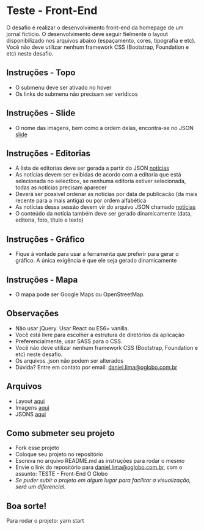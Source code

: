 # Teste - Front-End
O desafio é realizar o desenvolvimento front-end da homepage de um jornal fictício. O desenvolvimento deve seguir fielmente o layout disponibilizado nos arquivos abaixo (espaçamento, cores, tipografia e etc). Você não deve utilizar nenhum framework CSS (Bootstrap, Foundation e etc) neste desafio.

## Instruções - Topo
* O submenu deve ser ativado no hover
* Os links do submenu não precisam ser verídicos

## Instruções - Slide
* O nome das imagens, bem como a ordem delas, encontra-se no JSON [slide](Arquivos/JSON/slide.json)

## Instruções - Editorias
* A lista de editorias deve ser gerada a partir do JSON [notícias](Arquivos/JSON/noticias.json)
* As notícias devem ser exibidas de acordo com a editoria que está selecionada no selectbox, se nenhuma editoria estiver selecionada, todas as notícias precisam aparecer
* Deverá ser possível ordenar as notícias por data de publicacão (da mais recente para a mais antiga) ou por ordem alfabética
* As notícias dessa sessão devem vir do arquivo JSON chamado [notícias](Arquivos/JSON/noticias.json)
* O conteúdo da notícia também deve ser gerado dinamicamente (data, editoria, foto, título e texto)

## Instruções - Gráfico
* Fique à vontade para usar a ferramenta que preferir para gerar o gráfico. A única exigência é que ele seja gerado dinamicamente

## Instruções - Mapa
* O mapa pode ser Google Maps ou OpenStreetMap.

## Observações
* Não usar jQuery. Usar React ou ES6+ vanilla.
* Você está livre para escolher a estrutura de diretórios da aplicação 
* Preferencialmente, usar SASS para o CSS.
* Você não deve utilizar nenhum framework CSS (Bootstrap, Foundation e etc) neste desafio.
* Os arquivos .json não podem ser alterados
* Dúvida? Entre em contato por email: daniel.lima@oglobo.com.br

## Arquivos
- Layout [aqui](Arquivos/Layout)
- Imagens [aqui](Arquivos/Imagens)
- JSONS [aqui](Arquivos/JSON)

## Como submeter seu projeto
- Fork esse projeto
- Coloque seu projeto no repositório
- Escreva no arquivo README.md as instruções para rodar o mesmo 
- Envie o link do repositório para daniel.lima@oglobo.com.br, com o assunto: TESTE - Front-End O Globo
- *Se puder subir o projeto em algum lugar para facilitar a visualização, será um diferencial.*

## Boa sorte!


Para rodar o projeto:
yarn start
